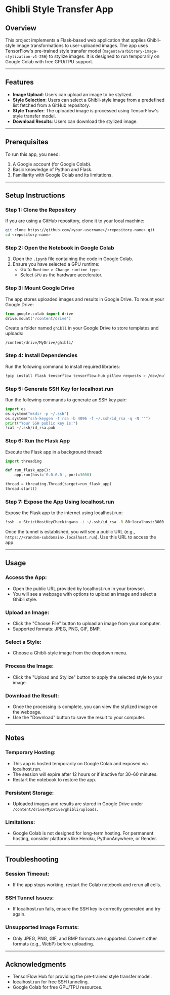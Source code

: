 # Ghibli Style Transfer App

## Overview

This project implements a Flask-based web application that applies Ghibli-style image transformations to user-uploaded images. The app uses TensorFlow's pre-trained style transfer model (`magenta/arbitrary-image-stylization-v1-256`) to stylize images. It is designed to run temporarily on Google Colab with free GPU/TPU support.

---

## Features

- **Image Upload**: Users can upload an image to be stylized.
- **Style Selection**: Users can select a Ghibli-style image from a predefined list fetched from a GitHub repository.
- **Style Transfer**: The uploaded image is processed using TensorFlow's style transfer model.
- **Download Results**: Users can download the stylized image.

---

## Prerequisites

To run this app, you need:

1. A Google account (for Google Colab).
2. Basic knowledge of Python and Flask.
3. Familiarity with Google Colab and its limitations.

---

## Setup Instructions

### Step 1: Clone the Repository
If you are using a GitHub repository, clone it to your local machine:
```sh
git clone https://github.com/<your-username>/<repository-name>.git
cd <repository-name>
```

### Step 2: Open the Notebook in Google Colab
1. Open the `.ipynb` file containing the code in Google Colab.
2. Ensure you have selected a GPU runtime:
   - Go to `Runtime > Change runtime type`.
   - Select `GPU` as the hardware accelerator.

### Step 3: Mount Google Drive
The app stores uploaded images and results in Google Drive. To mount your Google Drive:
```python
from google.colab import drive
drive.mount('/content/drive')
```
Create a folder named `ghibli` in your Google Drive to store templates and uploads:
```
/content/drive/MyDrive/ghibli/
```

### Step 4: Install Dependencies
Run the following command to install required libraries:
```sh
!pip install flask tensorflow tensorflow-hub pillow requests > /dev/null
```

### Step 5: Generate SSH Key for localhost.run
Run the following commands to generate an SSH key pair:
```python
import os
os.system("mkdir -p ~/.ssh")
os.system("ssh-keygen -t rsa -b 4096 -f ~/.ssh/id_rsa -q -N ''")
print("Your SSH public key is:")
!cat ~/.ssh/id_rsa.pub
```

### Step 6: Run the Flask App
Execute the Flask app in a background thread:
```python
import threading

def run_flask_app():
    app.run(host='0.0.0.0', port=3000)

thread = threading.Thread(target=run_flask_app)
thread.start()
```

### Step 7: Expose the App Using localhost.run
Expose the Flask app to the internet using localhost.run:
```sh
!ssh -o StrictHostKeyChecking=no -i ~/.ssh/id_rsa -R 80:localhost:3000 ssh.localhost.run
```
Once the tunnel is established, you will see a public URL (e.g., `https://<random-subdomain>.localhost.run`). Use this URL to access the app.

---

## Usage

### Access the App:
- Open the public URL provided by localhost.run in your browser.
- You will see a webpage with options to upload an image and select a Ghibli style.

### Upload an Image:
- Click the "Choose File" button to upload an image from your computer.
- Supported formats: JPEG, PNG, GIF, BMP.

### Select a Style:
- Choose a Ghibli-style image from the dropdown menu.

### Process the Image:
- Click the "Upload and Stylize" button to apply the selected style to your image.

### Download the Result:
- Once the processing is complete, you can view the stylized image on the webpage.
- Use the "Download" button to save the result to your computer.

---

## Notes

### Temporary Hosting:
- This app is hosted temporarily on Google Colab and exposed via localhost.run.
- The session will expire after 12 hours or if inactive for 30–60 minutes.
- Restart the notebook to restore the app.

### Persistent Storage:
- Uploaded images and results are stored in Google Drive under `/content/drive/MyDrive/ghibli/uploads`.

### Limitations:
- Google Colab is not designed for long-term hosting. For permanent hosting, consider platforms like Heroku, PythonAnywhere, or Render.

---

## Troubleshooting

### Session Timeout:
- If the app stops working, restart the Colab notebook and rerun all cells.

### SSH Tunnel Issues:
- If localhost.run fails, ensure the SSH key is correctly generated and try again.

### Unsupported Image Formats:
- Only JPEG, PNG, GIF, and BMP formats are supported. Convert other formats (e.g., WebP) before uploading.

---

## Acknowledgments

- TensorFlow Hub for providing the pre-trained style transfer model.
- localhost.run for free SSH tunneling.
- Google Colab for free GPU/TPU resources.

